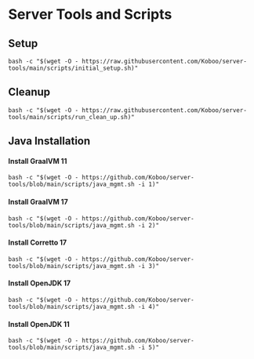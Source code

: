 # Server Tools and Scripts


## Setup

`bash -c "$(wget -O - https://raw.githubusercontent.com/Koboo/server-tools/main/scripts/initial_setup.sh)"`

## Cleanup 

`bash -c "$(wget -O - https://raw.githubusercontent.com/Koboo/server-tools/main/scripts/run_clean_up.sh)"`

## Java Installation

#### Install GraalVM 11

`bash -c "$(wget -O - https://github.com/Koboo/server-tools/blob/main/scripts/java_mgmt.sh -i 1)"`

#### Install GraalVM 17

`bash -c "$(wget -O - https://github.com/Koboo/server-tools/blob/main/scripts/java_mgmt.sh -i 2)"`

#### Install Corretto 17

`bash -c "$(wget -O - https://github.com/Koboo/server-tools/blob/main/scripts/java_mgmt.sh -i 3)"`

#### Install OpenJDK 17

`bash -c "$(wget -O - https://github.com/Koboo/server-tools/blob/main/scripts/java_mgmt.sh -i 4)"`

#### Install OpenJDK 11

`bash -c "$(wget -O - https://github.com/Koboo/server-tools/blob/main/scripts/java_mgmt.sh -i 5)"`
